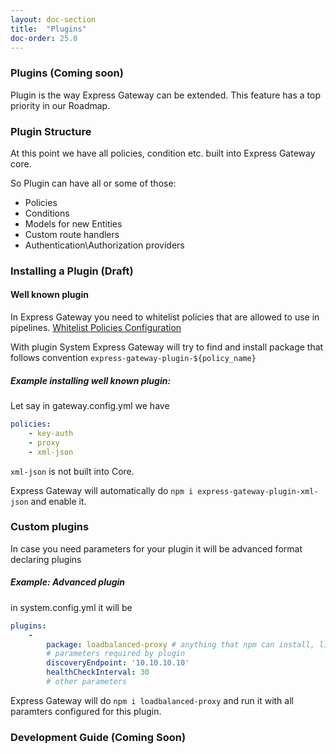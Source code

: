 ```yaml
---
layout: doc-section
title:  "Plugins"
doc-order: 25.0
---
```

### Plugins (Coming soon)

Plugin is the way Express Gateway can be extended. 
This feature has a top priority in our Roadmap.

### Plugin Structure
At this point we have all policies, condition etc. built into Express Gateway core. 

So Plugin can have all or some of those:
* Policies
* Conditions
* Models for new Entities
* Custom route handlers 
* Authentication\Authorization providers



### Installing a Plugin (Draft)

#### Well known plugin 

In Express Gateway you need to whitelist policies that are allowed to use in pipelines.
[Whitelist Policies Configuration](./configuration/policies)

With plugin System Express Gateway will try to find and install package that follows convention `express-gateway-plugin-${policy_name}` 

##### Example installing well known plugin:
Let say in gateway.config.yml we have 
```yml 
policies:
    - key-auth
    - proxy 
    - xml-json
```

`xml-json` is not built into Core. 


Express Gateway will automatically do `npm i express-gateway-plugin-xml-json` and enable it.

### Custom plugins
In case you need parameters for your plugin it will be advanced format declaring plugins

##### Example: Advanced plugin
in system.config.yml it will be 
```yml
plugins:
    - 
        package: loadbalanced-proxy # anything that npm can install, like git url etc.
        # parameters required by plugin 
        discoveryEndpoint: '10.10.10.10'
        healthCheckInterval: 30
        # other parameters 
``` 
Express Gateway will do `npm i loadbalanced-proxy` and run it with all paramters configured for this plugin.

### Development Guide (Coming Soon)




